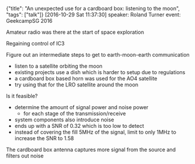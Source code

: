 {"title": "An unexpected use for a cardboard box: listening to the moon", "tags": ["talk"]}
[2016-10-29 Sat 11:37:30]
speaker: Roland Turner
event: GeekcampSG 2016

Amateur radio was there at the start of space exploration

Regaining control of IC3

Figure out an intermediate steps to get to earth-moon-earth communication
* listen to a satellite orbiting the moon
* existing projects use a dish which is harder to setup due to regulations
* a cardboard box based horn was used for the AO4 satellite
* try using that for the LRO satellite around the moon

Is it feasible?
* determine the amount of signal power and noise power
  * for each stage of the transmission/receive
* system components also introduce noise
* ends up with a SNR of 0.32 which is too low to detect
* instead of covering the fill 5MHz of the signal, limit to only 1MHz to increase the SNR to 1.58

The cardboard box antenna captures more signal from the source and filters out noise

